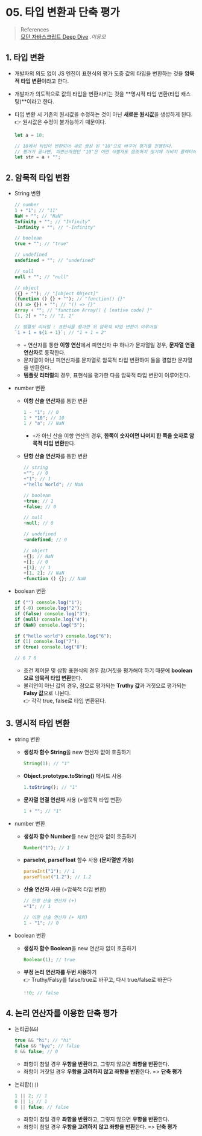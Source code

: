 # 05. 타입 변환과 단축 평가

> References <br> <a href="http://www.yes24.com/Product/Goods/92742567?OzSrank=1">모던 자바스크립트 Deep Dive</a> _.이웅모_

## 1. 타입 변환

- 개발자의 의도 없이 JS 엔진이 표현식의 평가 도중 값의 타입을 변환하는 것을 **암묵적 타입 변환**이라고 한다.
- 개발자가 의도적으로 값의 타입을 변환시키는 것을 **명시적 타입 변환(타입 캐스팅)**이라고 한다.
- 타입 변환 시 기존의 원시값을 수정하는 것이 아닌 **새로운 원시값**을 생성하게 된다. <br>
  👉 원시값은 수정이 불가능하기 때문이다.

  ```javascript
  let a = 10;

  // 10에서 타입이 변환되어 새로 생성 된 "10"으로 바꾸어 평가를 진행한다.
  // 평가가 끝나면, 피연산자였던 "10"은 어떤 식별자도 참조하지 않기에 가비지 콜렉터에 의해 메모리가 해제된다.
  let str = a + "";
  ```

## 2. 암묵적 타입 변환

- String 변환

  ```javascript
  // number
  1 + "1"; // "11"
  NaN + ""; // "NaN"
  Infinity + ""; // "Infinity"
  -Infinity + ""; // "-Infinity"

  // boolean
  true + ""; // "true"

  // undefined
  undefined + ""; // "undefined"

  // null
  null + ""; // "null"

  // object
  ({} + ""); // "[object Object]"
  (function () {} + ""); // "function() {}"
  (() => {}) + ""; // "() => {}"
  Array + ""; // "function Array() { [native code] }"
  [1, 2] + ""; // "1, 2"

  // 템플릿 리터럴 : 표현식을 평가한 뒤 암묵적 타입 변환이 이루어짐
  `1 + 1 = ${1 + 1}`; // "1 + 1 = 2"
  ```

  - `+` 연산자를 통한 **이항 연산**에서 피연산자 中 하나가 문자열일 경우, **문자열 연결 연산자**로 동작한다.
  - 문자열이 아닌 피연산자를 문자열로 암묵적 타입 변환하여 둘을 결합한 문자열을 반환한다.
  - **템플릿 리터럴**의 경우, 표현식을 평가한 다음 암묵적 타입 변환이 이루어진다.

- number 변환

  - **이항 산술 연산자**를 통한 변환

    ```javascript
    1 - "1"; // 0
    1 * "10"; // 10
    1 / "a"; // NaN
    ```

    - `+`가 아닌 산술 이항 연산의 경우, **한쪽이 숫자이면 나머지 한 쪽을 숫자로 암묵적 타입 변환**한다.

  - **단항 산술 연산자**를 통한 변환

    ```javascript
    // string
    +""; // 0
    +"1"; // 1
    +"hello World"; // NaN

    // boolean
    +true; // 1
    +false; // 0

    // null
    +null; // 0

    // undefined
    +undefined; // 0

    // object
    +{}; // NaN
    +[]; // 0
    +[1]; // 1
    +[1, 2]; // NaN
    +function () {}; // NaN
    ```

- boolean 변환

  ```javascript
  if ("") console.log("1");
  if (-0) console.log("2");
  if (false) console.log("3");
  if (null) console.log("4");
  if (NaN) console.log("5");

  if ("hello world") console.log("6");
  if (1) console.log("7");
  if (true) console.log("8");

  // 6 7 8
  ```

  - 조건 제어문 및 삼항 표현식의 경우 참/거짓을 평가해야 하기 때문에 **boolean으로 암묵적 타입 변환**한다.
  - 불리언이 아닌 값의 경우, 참으로 평가되는 **Truthy 값**과 거짓으로 평가되는 **Falsy 값**으로 나뉜다. <br>
    👉 각각 true, false로 타입 변환된다.

## 3. 명시적 타입 변환

- string 변환

  - **생성자 함수 String**을 new 연산자 없이 호출하기

    ```javascript
    String(1); // "1"
    ```

  - **Object.prototype.toString()** 메서드 사용

    ```javascript
    1.toString(); // "1"
    ```

  - **문자열 연결 연산자** 사용 (=암묵적 타입 변환)

    ```javascript
    1 + ""; // "1"
    ```

- number 변환

  - **생성자 함수 Number**를 new 연산자 없이 호출하기

    ```javascript
    Number("1"); // 1
    ```

  - **parseInt**, **parseFloat** 함수 사용 **(문자열만 가능)**

    ```javascript
    parseInt("1"); // 1
    parseFloat("1.2"); // 1.2
    ```

  - **산술 연산자** 사용 (=암묵적 타입 변환)

    ```javascript
    // 단항 산술 연산자 (+)
    +"1"; // 1

    // 이항 산술 연산자 (+ 제외)
    1 - "1"; // 0
    ```

- boolean 변환

  - **생성자 함수 Boolean**을 new 연산자 없이 호출하기

    ```javascript
    Boolean(1); // true
    ```

  - **부정 논리 연산자를 두번 사용**하기 <br>
    👉 Truthy/Falsy를 false/true로 바꾸고, 다시 true/false로 바꾼다

    ```javascript
    !!0; // false
    ```

## 4. 논리 연산자를 이용한 단축 평가

- 논리곱(`&&`)

  ```javascript
  true && "hi"; // "hi"
  false && "bye"; // false
  0 && false; // 0
  ```

  - 좌항이 참일 경우 **우항을 반환**하고, 그렇지 않으면 **좌항을 반환**한다.
  - 좌항이 거짓일 경우 **우항을 고려하지 않고 좌항을 반환**한다. => **단축 평가**

- 논리합(`||`)

  ```javascript
  1 || 2; // 1
  0 || 1; // 1
  0 || false; // false
  ```

  - 좌항이 참일 경우 **좌항을 반환**하고, 그렇지 않으면 **우항을 반환**한다.
  - 좌항이 참일 경우 **우항을 고려하지 않고 좌항을 반환**한다. => **단축 평가**
